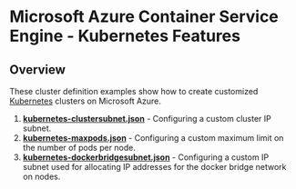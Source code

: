 # Microsoft Azure Container Service Engine - Kubernetes Features

## Overview

These cluster definition examples show how to create customized [Kubernetes](../../docs/kubernetes.md) clusters on Microsoft Azure.

1. [**kubernetes-clustersubnet.json**](kubernetes-clustersubnet.json) - Configuring a custom cluster IP subnet.
2. [**kubernetes-maxpods.json**](kubernetes-maxpods.json) - Configuring a custom maximum limit on the number of pods per node.
3. [**kubernetes-dockerbridgesubnet.json**](kubernetes-dockerbridgesubnet.json) - Configuring a custom IP subnet used for allocating IP addresses for the docker bridge network on nodes.
